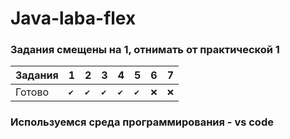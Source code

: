# Java-laba-flex

### Задания смещены на 1, отнимать от практической 1


| Задания | 1 | 2 | 3 | 4 | 5 | 6 | 7 |
| - | - | - | - | - | - | - | - |
| Готово | `✔` | `✔` | `✔` | `✔` | `✔` | `❌` | `❌` |

### Используемся среда программирования - vs code

